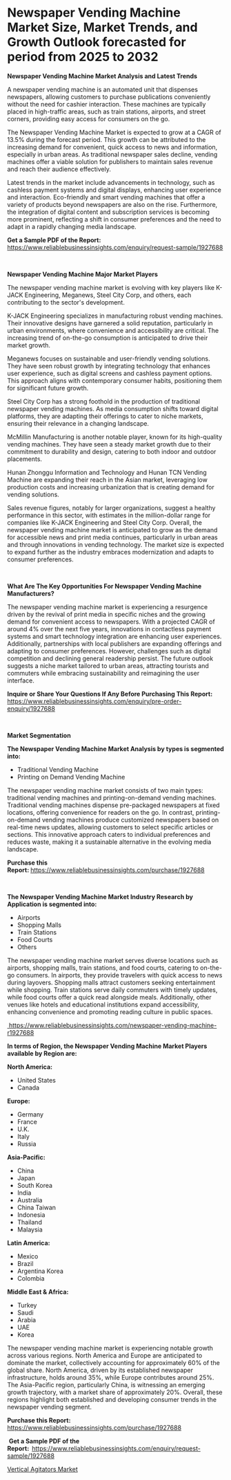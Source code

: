 <p><h1>Newspaper Vending Machine Market Size, Market Trends, and Growth Outlook forecasted for period from 2025 to 2032</h1></p><p><strong>Newspaper Vending Machine Market Analysis and Latest Trends</strong></p>
<p><p>A newspaper vending machine is an automated unit that dispenses newspapers, allowing customers to purchase publications conveniently without the need for cashier interaction. These machines are typically placed in high-traffic areas, such as train stations, airports, and street corners, providing easy access for consumers on the go.</p><p>The Newspaper Vending Machine Market is expected to grow at a CAGR of 13.5% during the forecast period. This growth can be attributed to the increasing demand for convenient, quick access to news and information, especially in urban areas. As traditional newspaper sales decline, vending machines offer a viable solution for publishers to maintain sales revenue and reach their audience effectively.</p><p>Latest trends in the market include advancements in technology, such as cashless payment systems and digital displays, enhancing user experience and interaction. Eco-friendly and smart vending machines that offer a variety of products beyond newspapers are also on the rise. Furthermore, the integration of digital content and subscription services is becoming more prominent, reflecting a shift in consumer preferences and the need to adapt in a rapidly changing media landscape.</p></p>
<p><strong>Get a Sample PDF of the Report:&nbsp;</strong> <a href="https://www.reliablebusinessinsights.com/enquiry/request-sample/1927688?utm_campaign=2461&utm_medium=2&utm_source=Github&utm_content=ia&utm_term=21022025&utm_id=newspaper-vending-machine">https://www.reliablebusinessinsights.com/enquiry/request-sample/1927688</a></p>
<p>&nbsp;</p>
<p><strong>Newspaper Vending Machine Major Market Players</strong></p>
<p><p>The newspaper vending machine market is evolving with key players like K-JACK Engineering, Meganews, Steel City Corp, and others, each contributing to the sector's development.</p><p>K-JACK Engineering specializes in manufacturing robust vending machines. Their innovative designs have garnered a solid reputation, particularly in urban environments, where convenience and accessibility are critical. The increasing trend of on-the-go consumption is anticipated to drive their market growth.</p><p>Meganews focuses on sustainable and user-friendly vending solutions. They have seen robust growth by integrating technology that enhances user experience, such as digital screens and cashless payment options. This approach aligns with contemporary consumer habits, positioning them for significant future growth.</p><p>Steel City Corp has a strong foothold in the production of traditional newspaper vending machines. As media consumption shifts toward digital platforms, they are adapting their offerings to cater to niche markets, ensuring their relevance in a changing landscape.</p><p>McMillin Manufacturing is another notable player, known for its high-quality vending machines. They have seen a steady market growth due to their commitment to durability and design, catering to both indoor and outdoor placements.</p><p>Hunan Zhonggu Information and Technology and Hunan TCN Vending Machine are expanding their reach in the Asian market, leveraging low production costs and increasing urbanization that is creating demand for vending solutions.</p><p>Sales revenue figures, notably for larger organizations, suggest a healthy performance in this sector, with estimates in the million-dollar range for companies like K-JACK Engineering and Steel City Corp. Overall, the newspaper vending machine market is anticipated to grow as the demand for accessible news and print media continues, particularly in urban areas and through innovations in vending technology. The market size is expected to expand further as the industry embraces modernization and adapts to consumer preferences.</p></p>
<p>&nbsp;</p>
<p><strong>What Are The Key Opportunities For Newspaper Vending Machine Manufacturers?</strong></p>
<p><p>The newspaper vending machine market is experiencing a resurgence driven by the revival of print media in specific niches and the growing demand for convenient access to newspapers. With a projected CAGR of around 4% over the next five years, innovations in contactless payment systems and smart technology integration are enhancing user experiences. Additionally, partnerships with local publishers are expanding offerings and adapting to consumer preferences. However, challenges such as digital competition and declining general readership persist. The future outlook suggests a niche market tailored to urban areas, attracting tourists and commuters while embracing sustainability and reimagining the user interface.</p></p>
<p><strong>Inquire or Share Your Questions If Any Before Purchasing This Report:</strong> <a href="https://www.reliablebusinessinsights.com/enquiry/pre-order-enquiry/1927688?utm_campaign=2461&utm_medium=2&utm_source=Github&utm_content=ia&utm_term=21022025&utm_id=newspaper-vending-machine">https://www.reliablebusinessinsights.com/enquiry/pre-order-enquiry/1927688</a></p>
<p>&nbsp;</p>
<p><strong>Market Segmentation</strong></p>
<p><strong>The Newspaper Vending Machine Market Analysis by types is segmented into:</strong></p>
<p><ul><li>Traditional Vending Machine</li><li>Printing on Demand Vending Machine</li></ul></p>
<p><p>The newspaper vending machine market consists of two main types: traditional vending machines and printing-on-demand vending machines. Traditional vending machines dispense pre-packaged newspapers at fixed locations, offering convenience for readers on the go. In contrast, printing-on-demand vending machines produce customized newspapers based on real-time news updates, allowing customers to select specific articles or sections. This innovative approach caters to individual preferences and reduces waste, making it a sustainable alternative in the evolving media landscape.</p></p>
<p><strong>Purchase this Report:&nbsp;</strong><a href="https://www.reliablebusinessinsights.com/purchase/1927688?utm_campaign=2461&utm_medium=2&utm_source=Github&utm_content=ia&utm_term=21022025&utm_id=newspaper-vending-machine">https://www.reliablebusinessinsights.com/purchase/1927688</a></p>
<p>&nbsp;</p>
<p><strong>The Newspaper Vending Machine Market Industry Research by Application is segmented into:</strong></p>
<p><ul><li>Airports</li><li>Shopping Malls</li><li>Train Stations</li><li>Food Courts</li><li>Others</li></ul></p>
<p><p>The newspaper vending machine market serves diverse locations such as airports, shopping malls, train stations, and food courts, catering to on-the-go consumers. In airports, they provide travelers with quick access to news during layovers. Shopping malls attract customers seeking entertainment while shopping. Train stations serve daily commuters with timely updates, while food courts offer a quick read alongside meals. Additionally, other venues like hotels and educational institutions expand accessibility, enhancing convenience and promoting reading culture in public spaces.</p></p>
<p><a href="https://www.reliablebusinessinsights.com/newspaper-vending-machine-r1927688?utm_campaign=2461&utm_medium=2&utm_source=Github&utm_content=ia&utm_term=21022025&utm_id=newspaper-vending-machine">&nbsp;https://www.reliablebusinessinsights.com/newspaper-vending-machine-r1927688</a></p>
<p><strong>In terms of Region, the Newspaper Vending Machine Market Players available by Region are:</strong></p>
<p>
    <p> <strong> North America: </strong>
        <ul>
            <li>United States</li>
            <li>Canada</li>
        </ul>
        </p> 
    <p> <strong> Europe: </strong>
        <ul>
            <li>Germany</li>
            <li>France</li>
            <li>U.K.</li>
            <li>Italy</li>
            <li>Russia</li>
        </ul>
        </p> 
    <p> <strong> Asia-Pacific: </strong>
        <ul>
            <li>China</li>
            <li>Japan</li>
            <li>South Korea</li>
            <li>India</li>
            <li>Australia</li>
            <li>China Taiwan</li>
            <li>Indonesia</li>
            <li>Thailand</li>
            <li>Malaysia</li>
        </ul>
        </p> 
    <p> <strong> Latin America: </strong>
        <ul>
            <li>Mexico</li>
            <li>Brazil</li>
            <li>Argentina Korea</li>
            <li>Colombia</li>
        </ul>
        </p> 
    <p> <strong> Middle East & Africa: </strong>
        <ul>
            <li>Turkey</li>
            <li>Saudi</li>
            <li>Arabia</li>
            <li>UAE</li>
            <li>Korea</li>
        </ul>
    </p>
    </p>
<p><p>The newspaper vending machine market is experiencing notable growth across various regions. North America and Europe are anticipated to dominate the market, collectively accounting for approximately 60% of the global share. North America, driven by its established newspaper infrastructure, holds around 35%, while Europe contributes around 25%. The Asia-Pacific region, particularly China, is witnessing an emerging growth trajectory, with a market share of approximately 20%. Overall, these regions highlight both established and developing consumer trends in the newspaper vending segment.</p></p>
<p><strong>Purchase this Report: </strong><a href="https://www.reliablebusinessinsights.com/purchase/1927688?utm_campaign=2461&utm_medium=2&utm_source=Github&utm_content=ia&utm_term=21022025&utm_id=newspaper-vending-machine">https://www.reliablebusinessinsights.com/purchase/1927688</a></p>
<p>&nbsp;<strong>Get a Sample PDF of the Report:&nbsp;&nbsp;</strong><a href="https://www.reliablebusinessinsights.com/enquiry/request-sample/1927688?utm_campaign=2461&utm_medium=2&utm_source=Github&utm_content=ia&utm_term=21022025&utm_id=newspaper-vending-machine">https://www.reliablebusinessinsights.com/enquiry/request-sample/1927688</a></p>
<p><strong></strong></p>
<p><p><a href="https://github.com/aiexisaliwan/Market-Research-Report-List-1/blob/main/vertical-agitators-market.md?utm_campaign=2461&utm_medium=2&utm_source=Github&utm_content=ia&utm_term=21022025&utm_id=newspaper-vending-machine">Vertical Agitators Market</a></p></p>